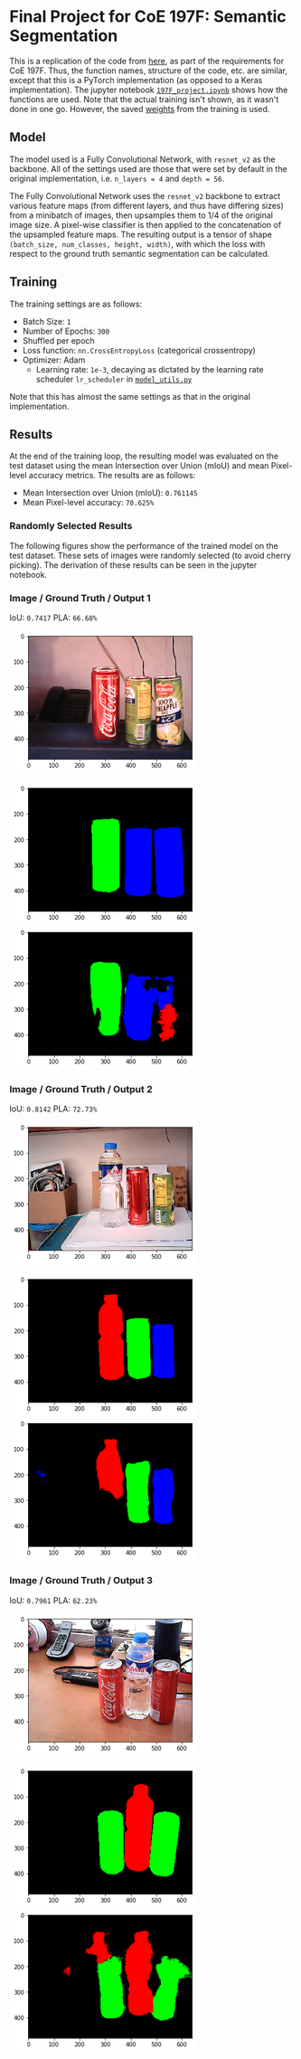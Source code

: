 # Final Project for CoE 197F: Semantic Segmentation

This is a replication of the code from [here](https://github.com/PacktPublishing/Advanced-Deep-Learning-with-Keras/tree/master/chapter12-segmentation),
as part of the requirements for CoE 197F. Thus, the function names,
structure of the code, etc. are similar, except that this is a
PyTorch implementation (as opposed to a Keras implementation). The jupyter
notebook [`197F_project.ipynb`](197F_project.ipynb) shows how the functions
are used. Note that the actual training isn't shown, as it wasn't done in one
go. However, the saved [weights](weights/resnet_v2-300epochs.pth) from the training is used.


## Model

The model used is a  Fully Convolutional Network, with `resnet_v2` as the
backbone. All of the settings used are those that were set by default in
the original implementation, i.e. `n_layers = 4` and `depth = 56`.

The Fully Convolutional Network uses the `resnet_v2` backbone to  extract
various feature maps (from different layers, and thus have differing sizes)
from a minibatch of images, then upsamples them to 1/4 of the original
image size. A pixel-wise classifier is then applied to the concatenation of
the upsampled feature maps. The resulting output is a tensor of shape
`(batch_size, num_classes, height, width)`, with which the loss with respect
to the ground truth semantic segmentation can be calculated.


## Training

The training settings are as follows:
- Batch Size: `1`
- Number of Epochs: `300`
- Shuffled per epoch
- Loss function: `nn.CrossEntropyLoss` (categorical crossentropy)
- Optimizer: Adam
	- Learning rate: `1e-3`, decaying as dictated by the learning rate
		scheduler `lr_scheduler` in [`model_utils.py`](model_utils.py)

Note that this has almost the same settings as that in the original
implementation.


## Results

At the end of the training loop, the resulting model was evaluated on the test
dataset using the mean Intersection over Union (mIoU) and mean Pixel-level
accuracy metrics. The results are as follows:

- Mean Intersection over Union (mIoU): `0.761145`
- Mean Pixel-level accuracy: `70.625%`

### Randomly Selected Results

The following figures show the performance of the trained model on the test
dataset. These sets of images were randomly selected (to avoid cherry picking).
The derivation of these results can be seen in the jupyter notebook.


### Image / Ground Truth / Output 1

IoU: `0.7417`
PLA: `66.68%`

![Image 1](images/img1.png)

![Ground Truth 1](images/gt1.png)
![Segmentation 1](images/seg1.png)


### Image / Ground Truth / Output 2

IoU: `0.8142`
PLA: `72.73%`  

![Image 2](images/img2.png)

![Ground Truth 2](images/gt2.png)
![Segmentation 2](images/seg2.png)


### Image / Ground Truth / Output 3

IoU: `0.7961`
PLA: `62.23%`  

![Image 3](images/img3.png)

![Ground Truth 3](images/gt3.png)
![Segmentation 3](images/seg3.png)
